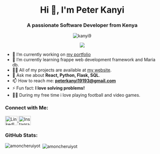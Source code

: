 <h1 align="center">Hi 👋, I'm Peter Kanyi</h1>
<h3 align="center">A passionate Software Developer from Kenya</h3>

<p align="center">
  <img src="https://komarev.com/ghpvc/?username=kanyi9&label=Profile%20views&color=0e75b6&style=flat" alt="kanyi9" />
</p>

<p align="center">
  <a href="https://github.com/ryo-ma/github-profile-trophy">
    <img src="https://github-profile-trophy.vercel.app/?username=kanyi9"  />
  </a>
</p>

- 🔭 I’m currently working on [my portfolio](https://github.com/kanyi9/web-dev-projects)
- 🌱 I’m currently learning frappe web development framework and Maria db.
- 👨‍💻 All of my projects are available at [my website](https://kanyipeter.vercel.app/).
- 💬 Ask me about **React, Python, Flask, SQL**.
- 📫 How to reach me: **peterkanyi19193@gmail.com**
- ⚡ Fun fact: **I love solving problems!**
- 👨‍💻 During my free time i love playing football and video games.
    
### Connect with Me:
<p align="left">
  <a href="https://linkedin.com/in/peter-kanyi/" target="blank">
    <img align="center" src="https://raw.githubusercontent.com/rahuldkjain/github-profile-readme-generator/master/src/images/icons/Social/linked-in-alt.svg" alt="LinkedIn" height="30" width="40" />
  </a>
<a href="https://instagram.com/kanyibethename" target="blank">
    <img align="center" src="https://raw.githubusercontent.com/rahuldkjain/github-profile-readme-generator/master/src/images/icons/Social/instagram.svg" alt="Instagram" height="30" width="40" />
  </a>

### GitHub Stats:
<p>
  <img align="left" src="https://github-readme-stats.vercel.app/api/top-langs?username=kanyi9&show_icons=true&locale=en&layout=compact" alt="amoncheruiyot" />
</p>

<p>&nbsp;<img align="center" src="https://github-readme-stats.vercel.app/api?username=kanyi9&show_icons=true&locale=en" alt="amoncheruiyot" /></p>


<!---
kanyi9/kanyi9 is a ✨ special ✨ repository because its `README.md` (this file) appears on your GitHub profile.
You can click the Preview link to take a look at our changes.
--->
